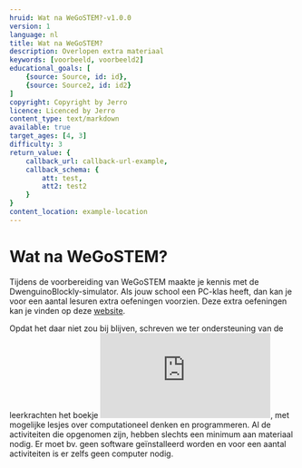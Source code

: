 ```yaml
---
hruid: Wat na WeGoSTEM?-v1.0.0
version: 1
language: nl
title: Wat na WeGoSTEM?
description: Overlopen extra materiaal
keywords: [voorbeeld, voorbeeld2]
educational_goals: [
    {source: Source, id: id}, 
    {source: Source2, id: id2}
]
copyright: Copyright by Jerro
licence: Licenced by Jerro
content_type: text/markdown
available: true
target_ages: [4, 3]
difficulty: 3
return_value: {
    callback_url: callback-url-example,
    callback_schema: {
        att: test,
        att2: test2
    }
}
content_location: example-location
---
```


# Wat na WeGoSTEM?

Tijdens de voorbereiding van WeGoSTEM maakte je kennis met de DwenguinoBlockly-simulator. Als jouw school een PC-klas heeft, dan kan je voor een aantal lesuren extra oefeningen voorzien. Deze extra oefeningen kan je vinden op deze [website](https://scholen.dwengo.org/nl/oefeningensimulatoreindtermen.html "extra oefeningen simulator").

Opdat het daar niet zou bij blijven, schreven we ter ondersteuning van de leerkrachten het boekje !['Ik kan al programmeren'](https://scholen.dwengo.org/downloads/ikkanalprogrammeren.pdf "robotboekje"), met mogelijke lesjes over computationeel denken en programmeren. Al de activiteiten die opgenomen zijn, hebben slechts een minimum aan materiaal nodig. Er moet bv. geen software geïnstalleerd worden en voor een aantal activiteiten is er zelfs geen computer nodig.
